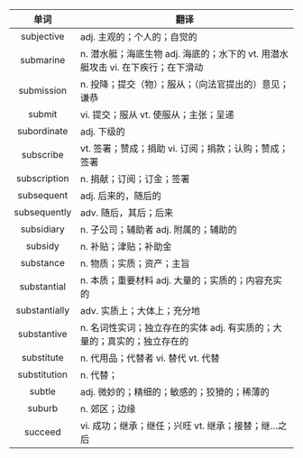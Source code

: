 |单词|翻译  |
|:--:|--| 
|	subjective  		|		adj. 主观的；个人的；自觉的	|		
|	submarine  		|		n. 潜水艇；海底生物 adj. 海底的；水下的 vt. 用潜水艇攻击 vi. 在下疾行；在下滑动	|		
|	submission  		|		n. 投降；提交（物）；服从；（向法官提出的）意见；谦恭	|		
|	submit  		|		vi. 提交；服从 vt. 使服从；主张；呈递	|		
|	subordinate  		|		adj. 下级的	|		
|	subscribe  		|		vt. 签署；赞成；捐助 vi. 订阅；捐款；认购；赞成；签署	|		
|	subscription  		|		n. 捐献；订阅；订金；签署	|		
|	subsequent  		|		adj. 后来的，随后的	|		
|	subsequently  		|		adv. 随后，其后；后来	|		
|	subsidiary  		|		n. 子公司；辅助者 adj. 附属的；辅助的	|		
|	subsidy  		|		n. 补贴；津贴；补助金	|		
|	substance  		|		n. 物质；实质；资产；主旨	|		
|	substantial  		|		n. 本质；重要材料 adj. 大量的；实质的；内容充实的	|		
|	substantially  		|		adv. 实质上；大体上；充分地	|		
|	substantive  		|		n. 名词性实词；独立存在的实体 adj. 有实质的；大量的；真实的；独立存在的	|		
|	substitute  		|		n. 代用品；代替者 vi. 替代 vt. 代替	|		
|	substitution  		|		n. 代替；	|		
|	subtle  		|		adj. 微妙的；精细的；敏感的；狡猾的；稀薄的	|		
|	suburb  		|		n. 郊区；边缘	|		
|	succeed  		|		vi. 成功；继承；继任；兴旺 vt. 继承；接替；继…之后	|		
